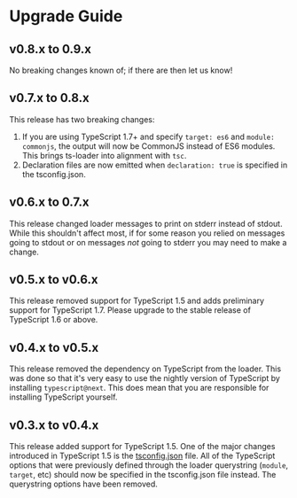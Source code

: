 # Upgrade Guide

## v0.8.x to 0.9.x

No breaking changes known of; if there are then let us know!

## v0.7.x to 0.8.x

This release has two breaking changes:

1. If you are using TypeScript 1.7+ and specify `target: es6` and
`module: commonjs`, the output will now be CommonJS instead of ES6
modules. This brings ts-loader into alignment with `tsc`.
2. Declaration files are now emitted when `declaration: true` is 
specified in the tsconfig.json.

## v0.6.x to 0.7.x

This release changed loader messages to print on stderr instead of
stdout. While this shouldn't affect most, if for some reason you relied
on messages going to stdout or on messages *not* going to stderr you
may need to make a change.

## v0.5.x to v0.6.x

This release removed support for TypeScript 1.5 and adds preliminary
support for TypeScript 1.7. Please upgrade to the stable release of 
TypeScript 1.6 or above.

## v0.4.x to v0.5.x

This release removed the dependency on TypeScript from the loader. This
was done so that it's very easy to use the nightly version of TypeScript
by installing `typescript@next`. This does mean that you are responsible
for installing TypeScript yourself.

## v0.3.x to v0.4.x

This release added support for TypeScript 1.5. One of the major changes
introduced in TypeScript 1.5 is the 
[tsconfig.json](https://github.com/Microsoft/TypeScript/wiki/tsconfig.json)
file. All of the TypeScript options that were previously defined through
the loader querystring (`module`, `target`, etc) should now be specified
in the tsconfig.json file instead. The querystring options have been
removed. 